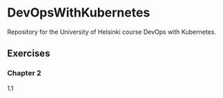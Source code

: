 # DevOpsWithKubernetes

Repository for the University of Helsinki course DevOps with Kubernetes.

## Exercises

### Chapter 2

1.1
